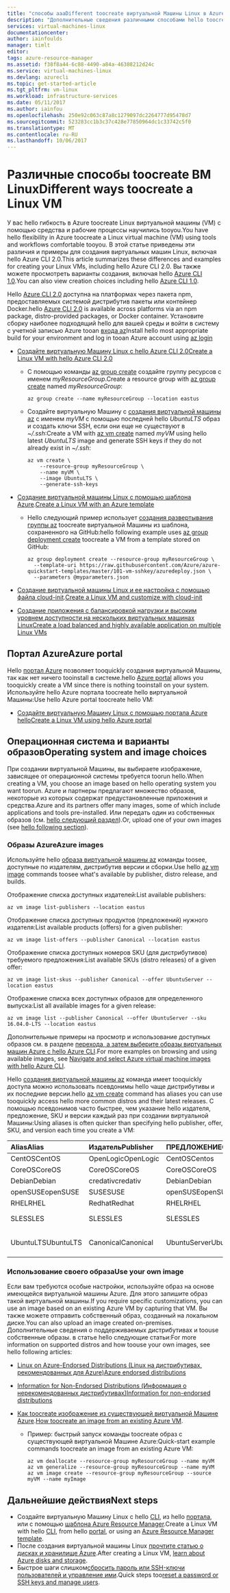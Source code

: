 ```yaml
---
title: "способы aaaDifferent toocreate виртуальной Машины Linux в Azure | Microsoft Azure"
description: "Дополнительные сведения различными способами hello toocreate виртуальной машины Linux в Azure, включая tootools ссылки и учебники для каждого метода."
services: virtual-machines-linux
documentationcenter: 
author: iainfoulds
manager: timlt
editor: 
tags: azure-resource-manager
ms.assetid: f38f8a44-6c88-4490-a84a-46388212d24c
ms.service: virtual-machines-linux
ms.devlang: azurecli
ms.topic: get-started-article
ms.tgt_pltfrm: vm-linux
ms.workload: infrastructure-services
ms.date: 05/11/2017
ms.author: iainfou
ms.openlocfilehash: 250e92c063c87a8c1279097dc2264777d95478d7
ms.sourcegitcommit: 523283cc1b3c37c428e77850964dc1c33742c5f0
ms.translationtype: MT
ms.contentlocale: ru-RU
ms.lasthandoff: 10/06/2017
---
```

# <a name="different-ways-toocreate-a-linux-vm"></a><span data-ttu-id="5a607-103">Различные способы toocreate ВМ Linux</span><span class="sxs-lookup"><span data-stu-id="5a607-103">Different ways toocreate a Linux VM</span></span>
<span data-ttu-id="5a607-104">У вас hello гибкость в Azure toocreate Linux виртуальной машины (VM) с помощью средства и рабочие процессы научились tooyou.</span><span class="sxs-lookup"><span data-stu-id="5a607-104">You have hello flexibility in Azure toocreate a Linux virtual machine (VM) using tools and workflows comfortable tooyou.</span></span> <span data-ttu-id="5a607-105">В этой статье приведены эти различия и примеры для создания виртуальных машин Linux, включая hello Azure CLI 2.0.</span><span class="sxs-lookup"><span data-stu-id="5a607-105">This article summarizes these differences and examples for creating your Linux VMs, including hello Azure CLI 2.0.</span></span> <span data-ttu-id="5a607-106">Вы также можете просмотреть варианты создания, включая hello [Azure CLI 1.0](creation-choices-nodejs.md).</span><span class="sxs-lookup"><span data-stu-id="5a607-106">You can also view creation choices including hello [Azure CLI 1.0](creation-choices-nodejs.md).</span></span>

<span data-ttu-id="5a607-107">Hello [Azure CLI 2.0](/cli/azure/install-az-cli2) доступна на платформах через пакета npm, предоставляемых системой дистрибутив пакеты или контейнер Docker.</span><span class="sxs-lookup"><span data-stu-id="5a607-107">hello [Azure CLI 2.0](/cli/azure/install-az-cli2) is available across platforms via an npm package, distro-provided packages, or Docker container.</span></span> <span data-ttu-id="5a607-108">Установите сборку наиболее подходящий hello для вашей среды и войти в систему с учетной записью Azure tooan [входа az](/cli/azure/#login)</span><span class="sxs-lookup"><span data-stu-id="5a607-108">Install hello most appropriate build for your environment and log in tooan Azure account using [az login](/cli/azure/#login)</span></span>

* [<span data-ttu-id="5a607-109">Создайте виртуальную Машину Linux с hello Azure CLI 2.0</span><span class="sxs-lookup"><span data-stu-id="5a607-109">Create a Linux VM with hello Azure CLI 2.0</span></span>](quick-create-cli.md)
  
  * <span data-ttu-id="5a607-110">С помощью команды [az group create](/cli/azure/group#create) создайте группу ресурсов с именем *myResourceGroup*.</span><span class="sxs-lookup"><span data-stu-id="5a607-110">Create a resource group with [az group create](/cli/azure/group#create) named *myResourceGroup*:</span></span> 
   
    ```azurecli
    az group create --name myResourceGroup --location eastus
    ```
    
  * <span data-ttu-id="5a607-111">Создайте виртуальную Машину с [создания виртуальной машины az](/cli/azure/vm#create) с именем *myVM* с помощью последней hello *UbuntuLTS* образ и создать ключи SSH, если они еще не существуют в *~/.ssh*:</span><span class="sxs-lookup"><span data-stu-id="5a607-111">Create a VM with [az vm create](/cli/azure/vm#create) named *myVM* using hello latest *UbuntuLTS* image and generate SSH keys if they do not already exist in *~/.ssh*:</span></span>

    ```azurecli
    az vm create \
        --resource-group myResourceGroup \
        --name myVM \
        --image UbuntuLTS \
        --generate-ssh-keys
    ```

* <span data-ttu-id="5a607-112">[Создание виртуальной машины Linux с помощью шаблона Azure](create-ssh-secured-vm-from-template.md).</span><span class="sxs-lookup"><span data-stu-id="5a607-112">[Create a Linux VM with an Azure template](create-ssh-secured-vm-from-template.md)</span></span>
  
  * <span data-ttu-id="5a607-113">Hello следующий пример использует [создания развертывания группы az](/cli/azure/group/deployment#create) toocreate виртуальной Машины из шаблона, сохраненного на GitHub:</span><span class="sxs-lookup"><span data-stu-id="5a607-113">hello following example uses [az group deployment create](/cli/azure/group/deployment#create) toocreate a VM from a template stored on GitHub:</span></span>
    
    ```azurecli
    az group deployment create --resource-group myResourceGroup \ 
      --template-uri https://raw.githubusercontent.com/Azure/azure-quickstart-templates/master/101-vm-sshkey/azuredeploy.json \
      --parameters @myparameters.json
    ```
* <span data-ttu-id="5a607-114">[Создание виртуальной машины Linux и ее настройка с помощью файла cloud-init](tutorial-automate-vm-deployment.md).</span><span class="sxs-lookup"><span data-stu-id="5a607-114">[Create a Linux VM and customize with cloud-init](tutorial-automate-vm-deployment.md)</span></span>

* [<span data-ttu-id="5a607-115">Создание приложения с балансировкой нагрузки и высоким уровнем доступности на нескольких виртуальных машинах Linux</span><span class="sxs-lookup"><span data-stu-id="5a607-115">Create a load balanced and highly available application on multiple Linux VMs</span></span>](tutorial-load-balancer.md)


## <a name="azure-portal"></a><span data-ttu-id="5a607-116">Портал Azure</span><span class="sxs-lookup"><span data-stu-id="5a607-116">Azure portal</span></span>
<span data-ttu-id="5a607-117">Hello [портал Azure](https://portal.azure.com) позволяет tooquickly создания виртуальной Машины, так как нет ничего tooinstall в системе.</span><span class="sxs-lookup"><span data-stu-id="5a607-117">hello [Azure portal](https://portal.azure.com) allows you tooquickly create a VM since there is nothing tooinstall on your system.</span></span> <span data-ttu-id="5a607-118">Используйте hello Azure портала toocreate hello виртуальной Машины:</span><span class="sxs-lookup"><span data-stu-id="5a607-118">Use hello Azure portal toocreate hello VM:</span></span>

* [<span data-ttu-id="5a607-119">Создайте виртуальную Машину Linux с помощью портала Azure hello</span><span class="sxs-lookup"><span data-stu-id="5a607-119">Create a Linux VM using hello Azure portal</span></span>](quick-create-portal.md) 


## <a name="operating-system-and-image-choices"></a><span data-ttu-id="5a607-120">Операционная система и варианты образов</span><span class="sxs-lookup"><span data-stu-id="5a607-120">Operating system and image choices</span></span>
<span data-ttu-id="5a607-121">При создании виртуальной Машины, вы выбираете изображение, зависящее от операционной системы требуется toorun hello.</span><span class="sxs-lookup"><span data-stu-id="5a607-121">When creating a VM, you choose an image based on hello operating system you want toorun.</span></span> <span data-ttu-id="5a607-122">Azure и партнеры предлагают множество образов, некоторые из которых содержат предустановленные приложения и средства.</span><span class="sxs-lookup"><span data-stu-id="5a607-122">Azure and its partners offer many images, some of which include applications and tools pre-installed.</span></span> <span data-ttu-id="5a607-123">Или передать один из собственных образов (см. [hello следующий раздел](#use-your-own-image)).</span><span class="sxs-lookup"><span data-stu-id="5a607-123">Or, upload one of your own images (see [hello following section](#use-your-own-image)).</span></span>

### <a name="azure-images"></a><span data-ttu-id="5a607-124">Образы Azure</span><span class="sxs-lookup"><span data-stu-id="5a607-124">Azure images</span></span>
<span data-ttu-id="5a607-125">Используйте hello [образа виртуальной машины az](/cli/azure/vm/image) команды toosee, доступные по издателям, дистрибутив версии и сборки.</span><span class="sxs-lookup"><span data-stu-id="5a607-125">Use hello [az vm image](/cli/azure/vm/image) commands toosee what's available by publisher, distro release, and builds.</span></span>

<span data-ttu-id="5a607-126">Отображение списка доступных издателей:</span><span class="sxs-lookup"><span data-stu-id="5a607-126">List available publishers:</span></span>

```azurecli
az vm image list-publishers --location eastus
```

<span data-ttu-id="5a607-127">Отображение списка доступных продуктов (предложений) нужного издателя:</span><span class="sxs-lookup"><span data-stu-id="5a607-127">List available products (offers) for a given publisher:</span></span>

```azurecli
az vm image list-offers --publisher Canonical --location eastus
```

<span data-ttu-id="5a607-128">Отображение списка доступных номеров SKU (для дистрибутивов) требуемого предложения:</span><span class="sxs-lookup"><span data-stu-id="5a607-128">List available SKUs (distro releases) of a given offer:</span></span>

```azurecli
az vm image list-skus --publisher Canonical --offer UbuntuServer --location eastus
```

<span data-ttu-id="5a607-129">Отображение списка всех доступных образов для определенного выпуска:</span><span class="sxs-lookup"><span data-stu-id="5a607-129">List all available images for a given release:</span></span>

```azurecli
az vm image list --publisher Canonical --offer UbuntuServer --sku 16.04.0-LTS --location eastus
```

<span data-ttu-id="5a607-130">Дополнительные примеры на просмотр и использование доступных образов см. в разделе [перехода, а затем выберите образы виртуальных машин Azure с hello Azure CLI](cli-ps-findimage.md).</span><span class="sxs-lookup"><span data-stu-id="5a607-130">For more examples on browsing and using available images, see [Navigate and select Azure virtual machine images with hello Azure CLI](cli-ps-findimage.md).</span></span>

<span data-ttu-id="5a607-131">Hello [создания виртуальной машины az](/cli/azure/vm#create) команда имеет tooquickly доступа можно использовать псевдонимы hello чаще дистрибутивы и их последние версии.</span><span class="sxs-lookup"><span data-stu-id="5a607-131">hello [az vm create](/cli/azure/vm#create) command has aliases you can use tooquickly access hello more common distros and their latest releases.</span></span> <span data-ttu-id="5a607-132">С помощью псевдонимов часто быстрее, чем указание hello издателя, предложение, SKU и версии каждый раз при создании виртуальной Машины:</span><span class="sxs-lookup"><span data-stu-id="5a607-132">Using aliases is often quicker than specifying hello publisher, offer, SKU, and version each time you create a VM:</span></span>

| <span data-ttu-id="5a607-133">Alias</span><span class="sxs-lookup"><span data-stu-id="5a607-133">Alias</span></span> | <span data-ttu-id="5a607-134">Издатель</span><span class="sxs-lookup"><span data-stu-id="5a607-134">Publisher</span></span> | <span data-ttu-id="5a607-135">ПРЕДЛОЖЕНИЕ</span><span class="sxs-lookup"><span data-stu-id="5a607-135">Offer</span></span> | <span data-ttu-id="5a607-136">SKU</span><span class="sxs-lookup"><span data-stu-id="5a607-136">SKU</span></span> | <span data-ttu-id="5a607-137">Версия</span><span class="sxs-lookup"><span data-stu-id="5a607-137">Version</span></span> |
|:--- |:--- |:--- |:--- |:--- |
| <span data-ttu-id="5a607-138">CentOS</span><span class="sxs-lookup"><span data-stu-id="5a607-138">CentOS</span></span> |<span data-ttu-id="5a607-139">OpenLogic</span><span class="sxs-lookup"><span data-stu-id="5a607-139">OpenLogic</span></span> |<span data-ttu-id="5a607-140">CentOS</span><span class="sxs-lookup"><span data-stu-id="5a607-140">Centos</span></span> |<span data-ttu-id="5a607-141">7,2</span><span class="sxs-lookup"><span data-stu-id="5a607-141">7.2</span></span> |<span data-ttu-id="5a607-142">последних</span><span class="sxs-lookup"><span data-stu-id="5a607-142">latest</span></span> |
| <span data-ttu-id="5a607-143">CoreOS</span><span class="sxs-lookup"><span data-stu-id="5a607-143">CoreOS</span></span> |<span data-ttu-id="5a607-144">CoreOS</span><span class="sxs-lookup"><span data-stu-id="5a607-144">CoreOS</span></span> |<span data-ttu-id="5a607-145">CoreOS</span><span class="sxs-lookup"><span data-stu-id="5a607-145">CoreOS</span></span> |<span data-ttu-id="5a607-146">Stable</span><span class="sxs-lookup"><span data-stu-id="5a607-146">Stable</span></span> |<span data-ttu-id="5a607-147">последняя</span><span class="sxs-lookup"><span data-stu-id="5a607-147">latest</span></span> |
| <span data-ttu-id="5a607-148">Debian</span><span class="sxs-lookup"><span data-stu-id="5a607-148">Debian</span></span> |<span data-ttu-id="5a607-149">credativ</span><span class="sxs-lookup"><span data-stu-id="5a607-149">credativ</span></span> |<span data-ttu-id="5a607-150">Debian</span><span class="sxs-lookup"><span data-stu-id="5a607-150">Debian</span></span> |<span data-ttu-id="5a607-151">8</span><span class="sxs-lookup"><span data-stu-id="5a607-151">8</span></span> |<span data-ttu-id="5a607-152">последняя</span><span class="sxs-lookup"><span data-stu-id="5a607-152">latest</span></span> |
| <span data-ttu-id="5a607-153">openSUSE</span><span class="sxs-lookup"><span data-stu-id="5a607-153">openSUSE</span></span> |<span data-ttu-id="5a607-154">SUSE</span><span class="sxs-lookup"><span data-stu-id="5a607-154">SUSE</span></span> |<span data-ttu-id="5a607-155">openSUSE</span><span class="sxs-lookup"><span data-stu-id="5a607-155">openSUSE</span></span> |<span data-ttu-id="5a607-156">13.2</span><span class="sxs-lookup"><span data-stu-id="5a607-156">13.2</span></span> |<span data-ttu-id="5a607-157">последних</span><span class="sxs-lookup"><span data-stu-id="5a607-157">latest</span></span> |
| <span data-ttu-id="5a607-158">RHEL</span><span class="sxs-lookup"><span data-stu-id="5a607-158">RHEL</span></span> |<span data-ttu-id="5a607-159">Redhat</span><span class="sxs-lookup"><span data-stu-id="5a607-159">Redhat</span></span> |<span data-ttu-id="5a607-160">RHEL</span><span class="sxs-lookup"><span data-stu-id="5a607-160">RHEL</span></span> |<span data-ttu-id="5a607-161">7,2</span><span class="sxs-lookup"><span data-stu-id="5a607-161">7.2</span></span> |<span data-ttu-id="5a607-162">последних</span><span class="sxs-lookup"><span data-stu-id="5a607-162">latest</span></span> |
| <span data-ttu-id="5a607-163">SLES</span><span class="sxs-lookup"><span data-stu-id="5a607-163">SLES</span></span> |<span data-ttu-id="5a607-164">SLES</span><span class="sxs-lookup"><span data-stu-id="5a607-164">SLES</span></span> |<span data-ttu-id="5a607-165">SLES</span><span class="sxs-lookup"><span data-stu-id="5a607-165">SLES</span></span> |<span data-ttu-id="5a607-166">12-SP1</span><span class="sxs-lookup"><span data-stu-id="5a607-166">12-SP1</span></span> |<span data-ttu-id="5a607-167">последних</span><span class="sxs-lookup"><span data-stu-id="5a607-167">latest</span></span> |
| <span data-ttu-id="5a607-168">UbuntuLTS</span><span class="sxs-lookup"><span data-stu-id="5a607-168">UbuntuLTS</span></span> |<span data-ttu-id="5a607-169">Canonical</span><span class="sxs-lookup"><span data-stu-id="5a607-169">Canonical</span></span> |<span data-ttu-id="5a607-170">UbuntuServer</span><span class="sxs-lookup"><span data-stu-id="5a607-170">UbuntuServer</span></span> |<span data-ttu-id="5a607-171">14.04.4-LTS</span><span class="sxs-lookup"><span data-stu-id="5a607-171">14.04.4-LTS</span></span> |<span data-ttu-id="5a607-172">последних</span><span class="sxs-lookup"><span data-stu-id="5a607-172">latest</span></span> |

### <a name="use-your-own-image"></a><span data-ttu-id="5a607-173">Использование своего образа</span><span class="sxs-lookup"><span data-stu-id="5a607-173">Use your own image</span></span>
<span data-ttu-id="5a607-174">Если вам требуются особые настройки, используйте образ на основе имеющейся виртуальной машины Azure. Для этого запишите образ такой виртуальной машины.</span><span class="sxs-lookup"><span data-stu-id="5a607-174">If you require specific customizations, you can use an image based on an existing Azure VM by capturing that VM.</span></span> <span data-ttu-id="5a607-175">Вы также можете отправить собственный образ, созданный на локальном диске.</span><span class="sxs-lookup"><span data-stu-id="5a607-175">You can also upload an image created on-premises.</span></span> <span data-ttu-id="5a607-176">Дополнительные сведения о поддерживаемых дистрибутивах и toouse собственные образы. в статье hello следующие статьи:</span><span class="sxs-lookup"><span data-stu-id="5a607-176">For more information on supported distros and how toouse your own images, see hello following articles:</span></span>

* [<span data-ttu-id="5a607-177">Linux on Azure-Endorsed Distributions (Linux на дистрибутивах, рекомендованных для Azure)</span><span class="sxs-lookup"><span data-stu-id="5a607-177">Azure endorsed distributions</span></span>](endorsed-distros.md)
* [<span data-ttu-id="5a607-178">Information for Non-Endorsed Distributions (Информация о нерекомендованных дистрибутивах)</span><span class="sxs-lookup"><span data-stu-id="5a607-178">Information for non-endorsed distributions</span></span>](create-upload-generic.md)
* <span data-ttu-id="5a607-179">[Как toocreate изображение из существующей виртуальной Машине Azure](tutorial-custom-images.md).</span><span class="sxs-lookup"><span data-stu-id="5a607-179">[How toocreate an image from an existing Azure VM](tutorial-custom-images.md).</span></span>
  
  * <span data-ttu-id="5a607-180">Пример: быстрый запуск команды toocreate образ с существующей виртуальной Машине Azure:</span><span class="sxs-lookup"><span data-stu-id="5a607-180">Quick-start example commands toocreate an image from an existing Azure VM:</span></span>
    
    ```azurecli
    az vm deallocate --resource-group myResourceGroup --name myVM
    az vm generalize --resource-group myResourceGroup --name myVM
    az vm image create --resource-group myResourceGroup --source myVM --name myImage
    ```

## <a name="next-steps"></a><span data-ttu-id="5a607-181">Дальнейшие действия</span><span class="sxs-lookup"><span data-stu-id="5a607-181">Next steps</span></span>
* <span data-ttu-id="5a607-182">Создайте виртуальную Машину Linux с hello [CLI](quick-create-cli.md), из hello [портала](quick-create-portal.md), или с помощью [шаблона Azure Resource Manager](../windows/cli-deploy-templates.md).</span><span class="sxs-lookup"><span data-stu-id="5a607-182">Create a Linux VM with hello [CLI](quick-create-cli.md), from hello [portal](quick-create-portal.md), or using an [Azure Resource Manager template](../windows/cli-deploy-templates.md).</span></span>
* <span data-ttu-id="5a607-183">После создания виртуальной машины Linux [прочтите статью о дисках и хранилище Azure](tutorial-manage-disks.md).</span><span class="sxs-lookup"><span data-stu-id="5a607-183">After creating a Linux VM, [learn about Azure disks and storage](tutorial-manage-disks.md).</span></span>
* <span data-ttu-id="5a607-184">Быстрое шаги слишком[сбросить пароль или SSH-ключи пользователей и управление ими](using-vmaccess-extension.md).</span><span class="sxs-lookup"><span data-stu-id="5a607-184">Quick steps too[reset a password or SSH keys and manage users](using-vmaccess-extension.md).</span></span>
